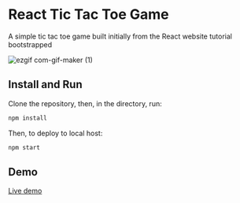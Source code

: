 # React Tic Tac Toe Game

A simple tic tac toe game built initially from the React website tutorial bootstrapped

![ezgif com-gif-maker (1)](https://user-images.githubusercontent.com/52535293/126518142-e7008d8a-8acc-4347-aa16-e6f7c02ca1dd.gif)


## Install and Run
Clone the repository, then, in the directory, run: 
```bash
npm install
```

Then, to deploy to local host:
```bash
npm start
```

## Demo

[Live demo](https://chen-alon-tic-tac-toe.herokuapp.com/)


